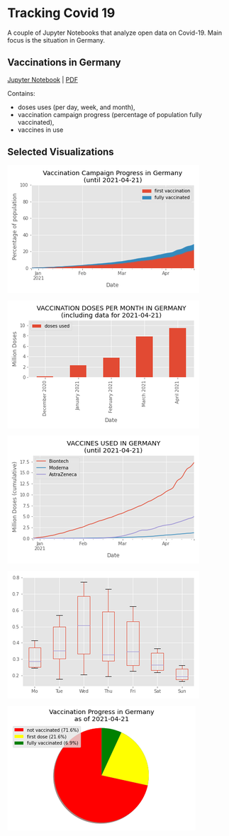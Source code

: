 # Tracking Covid 19

A couple of Jupyter Notebooks that analyze open data on Covid-19.
Main focus is the situation in Germany.

## Vaccinations in Germany

[Jupyter Notebook](vaccination.ipynb) | [PDF](vaccination.pdf)

Contains:
* doses uses (per day, week, and month),
* vaccination campaign progress (percentage of population fully vaccinated),
* vaccines in use



## Selected Visualizations

![Vaccination Progress in Germany](img/vaccinations_germany_area_plot.png)

![Number of vaccine doses used monthly in Germany](img/monthly_doses_germany.png)

![Vaccines used in Germany](img/vaccines_used_in_germany.png)

![Number of doses depending on the weekday](img/weekday_boxplot.png)

![Vaccination in Germany Pie Chart](img/vaccination_in_germany_pie.png)